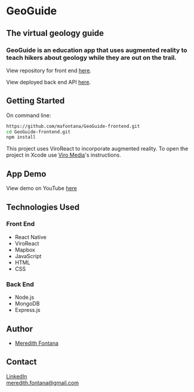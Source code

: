 # GeoGuide
## The virtual geology guide

### GeoGuide is an education app that uses augmented reality to teach hikers about geology while they are out on the trail. 

View repository for front end [here](https://github.com/mafontana/GeoGuide-frontend).

View deployed back end API [here](https://geoguide-server.herokuapp.com/api/points).

## Getting Started

On command line:

```sh
https://github.com/mafontana/GeoGuide-frontend.git
cd GeoGuide-frontend.git
npm install
```

This project uses ViroReact to incorporate augmented reality. 
To open the project in Xcode use [Viro Media](https://docs.viromedia.com/v2.11.0/docs/starting-a-new-viro-project-1)'s instructions. 


## App Demo
View demo on YouTube [here](https://www.youtube.com/watch?v=FwqQZZcBBNA&feature=youtu.be)


## Technologies Used

### Front End
* React Native
* ViroReact
* Mapbox
* JavaScript
* HTML
* CSS

### Back End
* Node.js
* MongoDB
* Express.js


## Author

* [Meredith Fontana](https://github.com/mafontana)

## Contact 

[LinkedIn](https://www.linkedin.com/meredithafontana) <br />
meredith.fontana@gmail.com